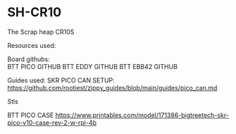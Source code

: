 # SH-CR10
The Scrap heap CR10S

Resources used:

  Board githubs:   
  BTT PICO GITHUB
  BTT EDDY GITHUB
  BTT EBB42 GITHUB
  
  Guides used:
  SKR PICO CAN SETUP: https://github.com/rootiest/zippy_guides/blob/main/guides/pico_can.md

Stls

BTT PICO CASE
https://www.printables.com/model/171386-bigtreetech-skr-pico-v10-case-rev-2-w-rpi-4b
